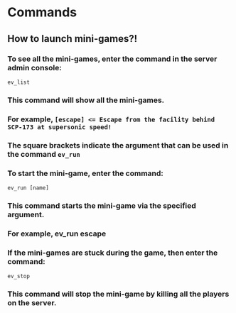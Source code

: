 # Commands
## How to launch mini-games?!

### To see all the mini-games, enter the command in the server admin console:
``ev_list``
### This command will show all the mini-games.
### For example, ``[escape] <= Escape from the facility behind SCP-173 at supersonic speed!``
### The square brackets indicate the argument that can be used in the command ``ev_run``

### To start the mini-game, enter the command:
``ev_run [name]``
### This command starts the mini-game via the specified argument.
### For example, ev_run escape

### If the mini-games are stuck during the game, then enter the command:
``ev_stop``
### This command will stop the mini-game by killing all the players on the server.
